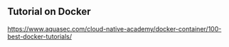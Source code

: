 ## Tutorial on Docker

https://www.aquasec.com/cloud-native-academy/docker-container/100-best-docker-tutorials/
